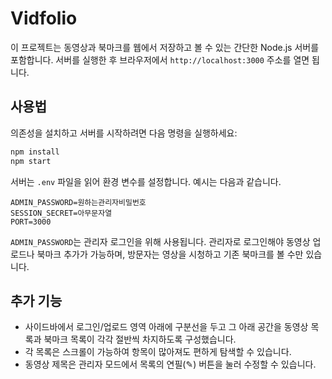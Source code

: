 # Vidfolio

이 프로젝트는 동영상과 북마크를 웹에서 저장하고 볼 수 있는 간단한 Node.js 서버를 포함합니다. 서버를 실행한 후 브라우저에서 `http://localhost:3000` 주소를 열면 됩니다.

## 사용법

의존성을 설치하고 서버를 시작하려면 다음 명령을 실행하세요:

```bash
npm install
npm start
```

서버는 `.env` 파일을 읽어 환경 변수를 설정합니다. 예시는 다음과 같습니다.

```
ADMIN_PASSWORD=원하는관리자비밀번호
SESSION_SECRET=아무문자열
PORT=3000
```

`ADMIN_PASSWORD`는 관리자 로그인을 위해 사용됩니다. 관리자로 로그인해야 동영상 업로드나 북마크 추가가 가능하며, 방문자는 영상을 시청하고 기존 북마크를 볼 수만 있습니다.

## 추가 기능

- 사이드바에서 로그인/업로드 영역 아래에 구분선을 두고 그 아래 공간을 동영상 목록과 북마크 목록이 각각 절반씩 차지하도록 구성했습니다.
- 각 목록은 스크롤이 가능하여 항목이 많아져도 편하게 탐색할 수 있습니다.
- 동영상 제목은 관리자 모드에서 목록의 연필(✎) 버튼을 눌러 수정할 수 있습니다.
